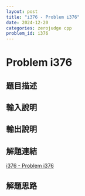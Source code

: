 ```yaml
---
layout: post
title: "i376 - Problem i376"
date: 2024-12-20
categories: zerojudge cpp
problem_id: i376
---
```


# Problem i376

## 題目描述



## 輸入說明



## 輸出說明



## 解題連結

[i376 - Problem i376](https://zerojudge.tw/ShowProblem?problemid=i376)

## 解題思路

